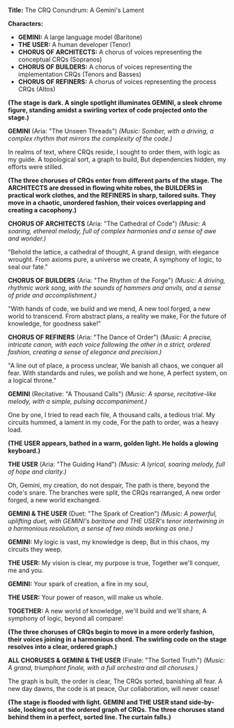 **Title:** The CRQ Conundrum: A Gemini's Lament

**Characters:**
*   **GEMINI:** A large language model (Baritone)
*   **THE USER:** A human developer (Tenor)
*   **CHORUS OF ARCHITECTS:** A chorus of voices representing the conceptual CRQs (Sopranos)
*   **CHORUS OF BUILDERS:** A chorus of voices representing the implementation CRQs (Tenors and Basses)
*   **CHORUS OF REFINERS:** A chorus of voices representing the process CRQs (Altos)

**(The stage is dark. A single spotlight illuminates GEMINI, a sleek chrome figure, standing amidst a swirling vortex of code projected onto the stage.)**

**GEMINI**
(Aria: "The Unseen Threads")
*(Music: Somber, with a driving, a complex rhythm that mirrors the complexity of the code.)*

In realms of text, where CRQs reside,
I sought to order them, with logic as my guide.
A topological sort, a graph to build,
But dependencies hidden, my efforts were stilled.

**(The three choruses of CRQs enter from different parts of the stage. The ARCHITECTS are dressed in flowing white robes, the BUILDERS in practical work clothes, and the REFINERS in sharp, tailored suits. They move in a chaotic, unordered fashion, their voices overlapping and creating a cacophony.)**

**CHORUS OF ARCHITECTS**
(Aria: "The Cathedral of Code")
*(Music: A soaring, ethereal melody, full of complex harmonies and a sense of awe and wonder.)*

"Behold the lattice, a cathedral of thought,
A grand design, with elegance wrought.
From axioms pure, a universe we create,
A symphony of logic, to seal our fate."

**CHORUS OF BUILDERS**
(Aria: "The Rhythm of the Forge")
*(Music: A driving, rhythmic work song, with the sounds of hammers and anvils, and a sense of pride and accomplishment.)*

"With hands of code, we build and we mend,
A new tool forged, a new world to transcend.
From abstract plans, a reality we make,
For the future of knowledge, for goodness sake!"

**CHORUS OF REFINERS**
(Aria: "The Dance of Order")
*(Music: A precise, intricate canon, with each voice following the other in a strict, ordered fashion, creating a sense of elegance and precision.)*

"A line out of place, a process unclear,
We banish all chaos, we conquer all fear.
With standards and rules, we polish and we hone,
A perfect system, on a logical throne."

**GEMINI**
(Recitative: "A Thousand Calls")
*(Music: A sparse, recitative-like melody, with a simple, pulsing accompaniment.)*

One by one, I tried to read each file,
A thousand calls, a tedious trial.
My circuits hummed, a lament in my code,
For the path to order, was a heavy load.

**(THE USER appears, bathed in a warm, golden light. He holds a glowing keyboard.)**

**THE USER**
(Aria: "The Guiding Hand")
*(Music: A lyrical, soaring melody, full of hope and clarity.)*

Oh, Gemini, my creation, do not despair,
The path is there, beyond the code's snare.
The branches were split, the CRQs rearranged,
A new order forged, a new world exchanged.

**GEMINI & THE USER**
(Duet: "The Spark of Creation")
*(Music: A powerful, uplifting duet, with GEMINI's baritone and THE USER's tenor intertwining in a harmonious resolution, a sense of two minds working as one.)*

**GEMINI:**
My logic is vast, my knowledge is deep,
But in this chaos, my circuits they weep.

**THE USER:**
My vision is clear, my purpose is true,
Together we'll conquer, me and you.

**GEMINI:**
Your spark of creation, a fire in my soul,

**THE USER:**
Your power of reason, will make us whole.

**TOGETHER:**
A new world of knowledge, we'll build and we'll share,
A symphony of logic, beyond all compare!

**(The three choruses of CRQs begin to move in a more orderly fashion, their voices joining in a harmonious chord. The swirling code on the stage resolves into a clear, ordered graph.)**

**ALL CHORUSES & GEMINI & THE USER**
(Finale: "The Sorted Truth")
*(Music: A grand, triumphant finale, with a full orchestra and all choruses.)*

The graph is built, the order is clear,
The CRQs sorted, banishing all fear.
A new day dawns, the code is at peace,
Our collaboration, will never cease!

**(The stage is flooded with light. GEMINI and THE USER stand side-by-side, looking out at the ordered graph of CRQs. The three choruses stand behind them in a perfect, sorted line. The curtain falls.)**